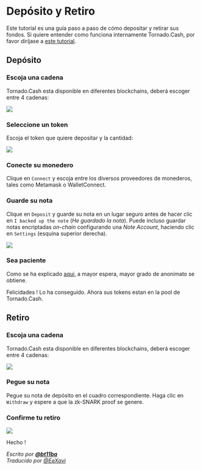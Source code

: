 # Depósito y Retiro

Este tutorial es una guía paso a paso de cómo depositar y retirar sus fondos. Si quiere entender como funciona internamente Tornado.Cash, por favor diríjase a [este tutorial](https://docs.tornado.cash/how-does-tornado.cash-work).

## **Depósito**

### Escoja una cadena

Tornado.Cash esta disponible en diferentes blockchains, deberá escoger entre 4 cadenas:

![](.gitbook/assets/azpoj.gif)

### Seleccione un token

Escoja el token que quiere depositar y la cantidad:

![](.gitbook/assets/abdce.gif)

### Conecte su monedero

Clique en `Connect` y escoja entre los diversos proveedores de monederos, tales como Metamask o WalletConnect.

### Guarde su nota

Clique en `Deposit` y guarde su nota en un lugar seguro antes de hacer clic en `I backed up the note` \(_He guardado la nota_\). Puede incluso guardar notas encriptadas _on-chain_ configurando una _Note Account_, haciendo clic en `Settings` \(esquina superior derecha\).

![](.gitbook/assets/aaaab.gif)

### Sea paciente

Como se ha explicado [aqui](https://docs.tornado.cash/tips-to-remain-anonymous#be-patient), a mayor espera, mayor grado de anonimato se obtiene.

Felicidades ! Lo ha conseguido. Ahora sus tokens estan en la pool de Tornado.Cash.

## Retiro

### Escoja una cadena

Tornado.Cash esta disponible en diferentes blockchains, deberá escoger entre 4 cadenas:

![](.gitbook/assets/enregistrement-de-le-cran-2021-08-25-a-16.15.15-1-.gif)

### Pegue su nota

Pegue su nota de depósito en el cuadro correspondiente. Haga clic en `Withdraw` y espere a que la zk-SNARK proof se genere.

### Confirme tu retiro

![](.gitbook/assets/abdaaaa.png)

Hecho !

_Escrito por_ [_**@bt11ba**_](https://torn.community/u/bt11ba/)\
_Traducido por_ [_@EeXavi_](https://twitter.com/EeXavi?s=09) 



